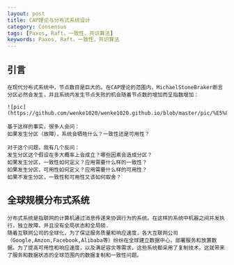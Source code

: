```yaml
---                                                                                                                                      
layout: post
title: CAP理论与分布式系统设计
category: Consensus
tags: [Paxos, Raft，一致性，共识算法]
keywords: Paxos, Raft，一致性，共识算法
---
```


##  **引言**

	在现代分布式系统中，节点数目是巨大的。在CAP理论的范围内，MichaelStoneBraker断言分区必然会发生，并且系统内发生节点失败的机会随着节点数的增加而呈指数增加：

    ![pic](https://github.com/wenke1020/wenke1020.github.io/blob/master/pic/%E5%85%AC%E5%BC%8F.webp)

    基于这样的事实，很多人会问：
    如果发生分区（故障），系统会牺牲什么？一致性还是可用性？
    
    对于这个问题，我有几个反问：
    发生分区这个假设在多大概率上会成立？哪些因素会造成分区？
    如果发生分区，一致性如何定义？应用需要什么样的一致性？
    如果发生分区，可用性如何定义？应用需要什么样的可用性？
    如果不发生分区，一致性和可用性又该如何取舍？

##  **全球规模分布式系统**

    分布式系统是指联网的计算机通过消息传递来协调行为的系统。在这样的系统中机器之间并发执行，独立故障，并且没有全局状态和全局锁.
    随着互联网公司的全球化，为了保证服务质量和响应速度，各大互联网公司（Google,Amzon,Facebook,Alibaba等）纷纷在全球建立数据中心，部署服务和放置数据。为了提高可用性和响应速度，以及满足容灾等需求，这些系统都采用了复制技术。这就带来了服务和数据状态的全球范围内的数据复制和一致性问题。



